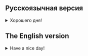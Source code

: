 ## Русскоязычная версия

<details>
<summary>Хорошего дня!</summary>
Пришло время познакомиться поближе с различными коллекциями и функциями их преобразования. 
Разработчики Swift постарались сделать работу с данными в коллекциях максимально удобной. 
Особенно порадовало большое количество различных методов, возможность сделать их еще больше за счет расширений. 

Также уделим немного внимания операциям над файлами - чтению и записи.

## Темы:
- Коллекции
- In/out: файлы
- Функциональные типы
- Замыкание

### Проект: Job Search

Распространен случай, когда пользователю необходимо отобразить данные, взятые из разных источников/сущностей. 
Для этого в слое представления обычно есть специальные сущности, имеющие необходимые для отображения поля и свойства,
которые перед показом заполняются данными. При этом преобразование одних сущностей в другие не должно никоим образом изменять исходные значения (принцип неизменности).

## Задания

**Требование!** Создайте workspace внутри папки src с названием day02.
Для каждой задачи внутри workspace необходимо создать macOS/Command Line Tool проект. Например, day02/quest1, day02/quest2.
Также не забудьте при создании проекта в пункте `Add to:` выбрать созданный workplace.
Более подробное описание о создании проектов можно прочитать в [документации](https://www.swift.org/getting-started/).

### Задание 1. Ищем собеседования
Простым примером использования функций преобразования является список предварительного просмотра, содержащий частичную информацию об объекте. 

**Совет!** В папке `data-samples` есть несколько примеров функций преобразования коллекций (`map`, `filter`). Используйте их для выполнения упражнений.

Создайте коллекцию компаний, каждая из которых описана следующим образом:
- Имя
- Деятельность (IT, Banking, Public services)
- Описание
- Список вакансий, каждая из которых содержит информацию о профессии (Developer, QA, Project Manager, Analyst, Designer), level (junior, middle, senior) и предполагаемый уровень зарплаты
- Список необходимых навыков (например ["swift", "CoreData", "Realm"])
- Контакты

Также у объекта компании должен быть описан метод interview типа (Int, Candidate) -> Bool (номер вакансии компании и входной кандидат), 
который описывает процесс найма в каждой компании и его результат. 
Объект кандидата должен включать следующие поля:
- Имя
- Профессия (Developer, QA, Project Manager, Analyst, Designer)
- Уровень (junior, middle, senior)
- Предполагаемый уровень зарплаты
- Навыки

Кандидат может быть один на весь код, для простоты запишите данные объекта в коде. 

Функция интервью должна иметь логику проверки наличия навыков для вакансии - при совпадении менее 50 % кандидат не будет нанят. 
Если же кандидат имеет 50% и более навыков необходимых для работы, то результатом работы функции должно быть случайное значение true или false.

У вас должно быть как минимум 5 компаний с разными полями деятельности, профессий, уровнями кандидатов и зарплаты.
Для простоты запишите их в коде.

Используя данные кандидата, выведите подходящий для него список вакансий в соответствии с профессией и зарплатными ожиданиями. 
Далее с клавиатуры вводится номер вакансии, по которой будет проводиться собеседование. 
У объекта компании найма вызывается метод `interview`, результат которого будет выведен на экран.

Вводимый номер вакансии с клавиатуры должен быть целочисленным. 
При неправильном вводе программа выводит "It doesn't look like a correct input." и запрашивает данные снова.

_Пример_

_Кандидат_
```
Candidate:
- Name: Ivan
- Profession: Analyst
- Level: Junior
- Salary: 100000
- Skills: ["python", "matlab"]
```
```
Banking. Analyst. Junior. >= 100000
The list of suitable vacancies:

1.
Junior Analyst     ---      >= 100000
  OOO "SuperPay"
  Banking
  ["python", "matlab", "tensorflow", "excel"]
---------------------------------------

1. 
Junior Analyst     ---      >= 100000
  MMM
  Public services
  ["excel", "access"]
---------------------------------------

3.
Junior Analyst     ---      >= 100000
  CryptoSuperGo
  Banking
  ["python", "sql", "matlab", "pandas"]
---------------------------------------

3

Processing Interview...
Success, candidate was applied.
```

### Задание 2. Анализ резюме
Напишем алгоритм, позволяющий анализировать резюме и генерировать теги на его основе.

Резюме имеет шаблон:
- Блок информации о кандидате
  - Полное имя
  - Профессия (список профессий такой же, как и в предыдущем упражнении)
  - Пол
  - Дата рождения
  - Контакты (e-mail)
- Блок информации об образовании. Для каждого учебного заведения:
    - Тип
    - Годы обучения
    - Описание
- Блок с опытом работы. Для каждого место работы:
    - Период работы
    - Название компании и если есть контакты
    - Описание
- Блок о себе в свободной текстовой форме

Наш инструмент распознает блоки шаблонов и создает соответствующие объекты, заполненные данными из резюме.
- Текст анализируется по словам, которые сопоставляются с облаком тегов.
- Есть механизм экспорта резюме
  
**Входные данные:**   
  - _resume.txt_ - его необходимо заполнить в соответствии с образцом резюме
  - _tags.txt_ - он должен быть заполнен исходным набором тегов (не менее 3-х слов)
  - _export.txt_
  - _analysis.txt_

**Выходные данные:**  
Проверьте корректность алгоритмов: 
- В файл _export.txt_ , перенесите данные из объектов в соответствии с шаблоном резюме. 
- После этого файлы _resume.txt_ и _export.txt_ должны совпадать (можно проверить в онлайн-редакторах) 

Выведите в файл  _analysis.txt_:
- Раздел с каждым словом из текста (один раз) с количеством повторений в формате: "разработчик - 42", в порядке убывания по номеру
- Раздел со словами, совпадающими со словами из файла _tags.txt_ (их должно быть не менее 3-х)

Примеры файлов - [resume.txt](data-samples/resume.txt), [tags.txt](data-samples/tags.txt), [analysis.txt](data-samples/analysis.txt) в папке data-samples.

</details>

## The English version

<details>
<summary>Have a nice day!</summary>
It's time to learn more about various collections and their conversion functions. The Swift developers have tried to make working with data in collections as convenient as possible. Especially pleasing is the great variety of methods, and the possibility to make them even more by extensions.
Let's also pay a little attention to operation with files -  reading and writing.

## Topics:
- Collections
- In/out: files
- Functional types
- Closure

### Project: Job Search

A common case is when the user needs to display data taken from different sources/entities. For this purpose, the view layer usually has special entities that have the necessary fields and properties to display, which are filled with data before displaying them. Converting some entities to other entities must not change the original values in any way (immutability principle).

## Tasks

**Requirement!** Create a workspace inside the src folder named day02. 
You must create a macOS/Command Line Tool project for each task inside the workspace. For example, day02/quest1, day02quest2.
Also don't forget to select the created workspace under `Add to:` when creating a project.
You can read more about creating projects in [documentation](https://www.swift.org/getting-started/).

### Task 1. Looking for job interviews
A simple example of using the conversion function is a preview list containing partial information about an object.

**Tip!** There are several examples of collection conversions (`map`, `filter`) in the `data-sample` folder. Use them to do your tasks.

Create a collection of companies, each described as follows:
- Name
- Activity (IT, Banking, Public services)
- Description
- A list of jobs, each of which contains information about the profession (Developer, QA, Project Manager, Analyst, Designer), level (junior, middle, senior) and expected salary level
- List of required skills (for example, ["swift", "CoreData", "Realm"])
- Contacts

The company object must also have a method of interview type (Int, Candidate) -> Bool(company vacancy number and entry candidate) that describes the hiring process at each company and its result. The candidate object must include identical company fields:
- Name
- Profession (Developer, QA, Project Manager, Analyst, Designer)
- Level (junior, middle, senior)
- Expected salary level
- Skills

The candidate can be one for the whole code, for simplicity write the data of the object in the code.

The interview function should have the logic of checking the availability of skills for the vacancy - 
if the match is less than 50%, the candidate will not be hired. If the candidate has 50% or more of the skills necessary for the job, then the result of the function should be a random value true or false.

You must have at least 5 companies with different fields, professions, candidate levels and salaries. For simplicity, write them down in code.

Using the candidate's data, output a suitable list of vacancies for him according to the parameters of the profession and salary.
Next, the number of the vacancy for which the interview will be conducted is entered from the keyboard.
The hiring company object uses the `interview` method, the result of which will be displayed on the screen.

The vacancy number entered from the keyboard must be integer.
If the input is incorrect, the program outputs "It doesn't look like a correct input.". and requests data again.

_Example_

_Candidate_
```
Candidate:
- Name: Ivan
- Profession: Analyst
- Level: Junior
- Salary: 100000
- Skills: ["python", "matlab"]
```
```
Banking. Analyst. Junior. >= 100000
The list of suitable vacancies:

1.
Junior Analyst     ---      >= 100000
  OOO "SuperPay"
  Banking
  ["python", "matlab", "tensorflow", "excel"]
---------------------------------------

1. 
Junior Analyst     ---      >= 100000
  MMM
  Public services
  ["excel", "access"]
---------------------------------------

3.
Junior Analyst     ---      >= 100000
  CryptoSuperGo
  Banking
  ["python", "sql", "matlab", "pandas"]
---------------------------------------

3

Processing Interview...
Success, candidate was applied.
```

### Task 2. Analyzing resumes
Let's write an algorithm that allows analyzing resumes and generating tags based on them.

The resume has a template:
- Candidate information block
  - Full name
  - Profession (the list of professions is the same as in the previous task)
  - Sex
  - Birth date
  - Contacts (e-mail)
- Education information Block. For each educational institution:
    - Type
    - Years of study
    - Description
-Work experience block. For each place of work:
    - Working period
    - Company name and if there are contacts
    - Description
- Block about yourself in free text form

Our tool recognizes template blocks and creates corresponding objects filled with data from the resume.
- The text is analyzed by words that are compared to a tag cloud.
- There is a mechanism for exporting resumes
  
**Input data:**   
  - _resume.txt_ - it must be filled out following the sample resume
  - _tags.txt_ - it must be filled with the original set of tags (at least 3 words)
  - _export.txt_
  - _analysis.txt_

**Output data:**  
Check the correctness of the algorithms: 
- In the _export.txt_ file, transfer the data from the objects according to the resume template. 
- After that, the files _resume.txt_ and _export.txt_ must match (you can check in online editors) 

Output to the _analysis.txt_ file:
- Section with each word from the text (once) with the number of repetitions in the format: "developer - 42", in descending order by number
- Section with words that match the words in the _tags.txt_ file (there must be at least 3)

File examples - [resume.txt](data-samples/resume.txt), [tags.txt](data-samples/tags.txt), [analysis.txt](data-samples/analysis.txt) in data-samples folder.
</details>
